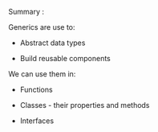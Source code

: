 Summary :

Generics are use to: 

  - Abstract data types
    
  - Build reusable components

We can use them in:

  - Functions
    
  - Classes - their properties and methods
    
  - Interfaces
